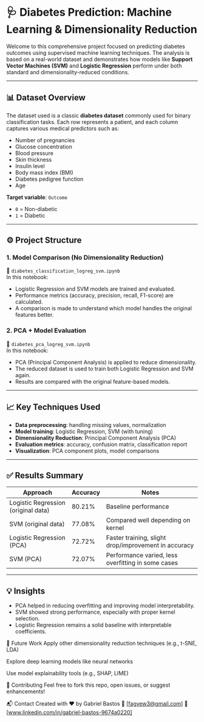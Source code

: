 # 🩺 Diabetes Prediction: Machine Learning & Dimensionality Reduction

Welcome to this comprehensive project focused on predicting diabetes outcomes using supervised machine learning techniques. The analysis is based on a real-world dataset and demonstrates how models like **Support Vector Machines (SVM)** and **Logistic Regression** perform under both standard and dimensionality-reduced conditions.

---

## 📊 Dataset Overview

The dataset used is a classic **diabetes dataset** commonly used for binary classification tasks. Each row represents a patient, and each column captures various medical predictors such as:

- Number of pregnancies
- Glucose concentration
- Blood pressure
- Skin thickness
- Insulin level
- Body mass index (BMI)
- Diabetes pedigree function
- Age

**Target variable**: `Outcome`  
- `0` = Non-diabetic  
- `1` = Diabetic

---

## ⚙️ Project Structure

### 1. **Model Comparison (No Dimensionality Reduction)**  
📄 `diabetes_classification_logreg_svm.ipynb`  
In this notebook:
- Logistic Regression and SVM models are trained and evaluated.
- Performance metrics (accuracy, precision, recall, F1-score) are calculated.
- A comparison is made to understand which model handles the original features better.

### 2. **PCA + Model Evaluation**  
📄 `diabetes_pca_logreg_svm.ipynb`  
In this notebook:
- PCA (Principal Component Analysis) is applied to reduce dimensionality.
- The reduced dataset is used to train both Logistic Regression and SVM again.
- Results are compared with the original feature-based models.

---

## 📈 Key Techniques Used

- **Data preprocessing**: handling missing values, normalization
- **Model training**: Logistic Regression, SVM (with tuning)
- **Dimensionality Reduction**: Principal Component Analysis (PCA)
- **Evaluation metrics**: accuracy, confusion matrix, classification report
- **Visualization**: PCA component plots, model comparisons

---

## ✅ Results Summary

| Approach             | Accuracy | Notes |
|----------------------|----------|-------|
| Logistic Regression (original data) | 80.21% | Baseline performance |
| SVM (original data)                | 77.08% | Compared well depending on kernel |
| Logistic Regression (PCA)         | 72.72% | Faster training, slight drop/improvement in accuracy |
| SVM (PCA)                         | 72.07% | Performance varied, less overfitting in some cases |


---

## 💡 Insights

- PCA helped in reducing overfitting and improving model interpretability.
- SVM showed strong performance, especially with proper kernel selection.
- Logistic Regression remains a solid baseline with interpretable coefficients.

🧠 Future Work
Apply other dimensionality reduction techniques (e.g., t-SNE, LDA)

Explore deep learning models like neural networks

Use model explainability tools (e.g., SHAP, LIME)

🤝 Contributing
Feel free to fork this repo, open issues, or suggest enhancements!

📬 Contact
Created with ❤️ by Gabriel Bastos
📧 [fagvew3@gmail.com]
🔗 [www.linkedin.com/in/gabriel-bastos-9674a0220]
